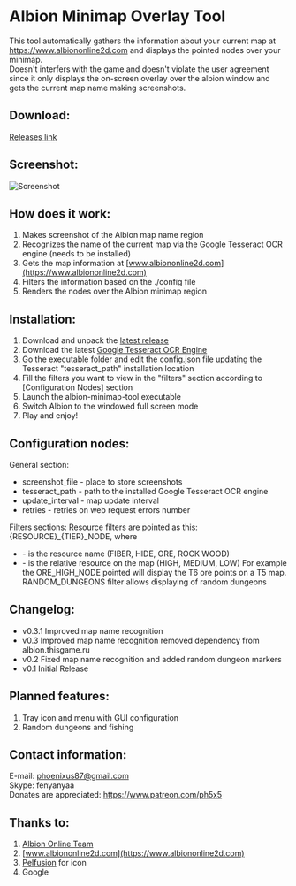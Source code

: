 # **Albion Minimap Overlay Tool**
This tool automatically gathers the information about your current map at https://www.albiononline2d.com and displays the pointed nodes over your minimap.<br />
Doesn't interfers with the game and doesn't violate the user agreement since it only displays the on-screen overlay over the albion window and gets the current map name making screenshots.

## **Download**:
[Releases link](https://github.com/ph5x5/albion-minimap-overlay/releases)

## Screenshot:
![Screenshot](https://raw.githubusercontent.com/ph5x5/albion-minimap-overlay/master/misc/image.png)

## How does it work:
1. Makes screenshot of the Albion map name region
2. Recognizes the name of the current map via the Google Tesseract OCR engine (needs to be installed)
3. Gets the map information at [www.albiononline2d.com](https://www.albiononline2d.com)
4. Filters the information based on the ./config file
5. Renders the nodes over the Albion minimap region

## Installation:
1. Download and unpack the [latest release](https://github.com/ph5x5/albion-minimap-overlay/releases)
2. Download the latest [Google Tesseract OCR Engine](https://github.com/tesseract-ocr/tesseract/wiki/Downloads)
3. Go the executable folder and edit the config.json file updating the Tesseract "tesseract_path" installation location
4. Fill the filters you want to view in the "filters" section according to [Configuration Nodes] section
5. Launch the albion-minimap-tool executable
6. Switch Albion to the windowed full screen mode
6. Play and enjoy!

## Configuration nodes:
General section:
- screenshot_file   - place to store screenshots
- tesseract_path    - path to the installed Google Tesseract OCR engine
- update_interval   - map update interval
- retries           - retries on web request errors number

Filters sections:
Resource filters are pointed as this: {RESOURCE}_{TIER}_NODE, where
- <RESOURCE> - is the resource name (FIBER, HIDE, ORE, ROCK WOOD)
- <TIER> - is the relative resource on the map (HIGH, MEDIUM, LOW)
For example the ORE_HIGH_NODE pointed will display the T6 ore points on a T5 map.
RANDOM_DUNGEONS filter allows displaying of random dungeons

## Changelog:
- v0.3.1    Improved map name recognition
- v0.3      Improved map name recognition removed dependency from albion.thisgame.ru
- v0.2      Fixed map name recognition and added random dungeon markers
- v0.1      Initial Release

## Planned features:
1. Tray icon and menu with GUI configuration
2. Random dungeons and fishing

## Contact information:
E-mail: [phoenixus87@gmail.com](mailto:phoenixus87@gmail.com)<br />
Skype: fenyanyaa<br />
Donates are appreciated: https://www.patreon.com/ph5x5

## Thanks to:
1. [Albion Online Team](https://albiononline.com)
2. [www.albiononline2d.com](https://www.albiononline2d.com)
3. [Pelfusion](http://www.pelfusion.com/) for icon
4. Google
